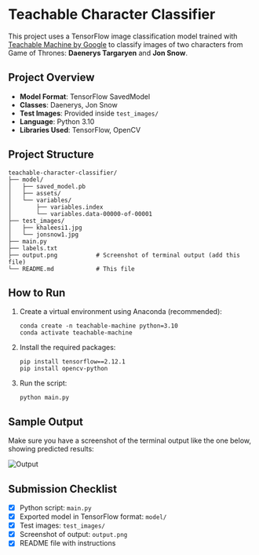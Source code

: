 # Teachable Character Classifier

This project uses a TensorFlow image classification model trained with [Teachable Machine by Google](https://teachablemachine.withgoogle.com/) to classify images of two characters from Game of Thrones: **Daenerys Targaryen** and **Jon Snow**.

##  Project Overview

- **Model Format**: TensorFlow SavedModel
- **Classes**: Daenerys, Jon Snow
- **Test Images**: Provided inside `test_images/`
- **Language**: Python 3.10
- **Libraries Used**: TensorFlow, OpenCV

##  Project Structure

```
teachable-character-classifier/
├── model/
│   ├── saved_model.pb
│   ├── assets/
│   └── variables/
│       ├── variables.index
│       └── variables.data-00000-of-00001
├── test_images/
│   ├── khaleesi1.jpg
│   └── jonsnow1.jpg
├── main.py
├── labels.txt
├── output.png           # Screenshot of terminal output (add this file)
└── README.md            # This file
```

##  How to Run

1. Create a virtual environment using Anaconda (recommended):

   ```
   conda create -n teachable-machine python=3.10
   conda activate teachable-machine
   ```

2. Install the required packages:

   ```
   pip install tensorflow==2.12.1
   pip install opencv-python
   ```

3. Run the script:

   ```
   python main.py
   ```

##  Sample Output

Make sure you have a screenshot of the terminal output like the one below, showing predicted results:

![Output](output.png.png)

##  Submission Checklist

- [x] Python script: `main.py`
- [x] Exported model in TensorFlow format: `model/`
- [x] Test images: `test_images/`
- [x] Screenshot of output: `output.png`
- [x] README file with instructions
